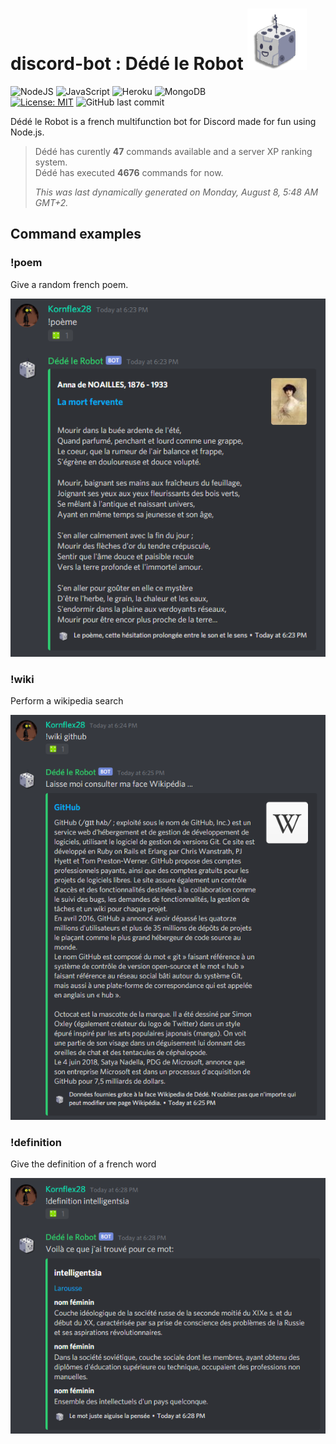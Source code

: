 # discord-bot : Dédé le Robot ![Dédé le Robot ](img/bot_icon.png?raw=true)
![NodeJS](https://img.shields.io/badge/Node.js%20-%2343853D.svg?&style=flat-square&logo=node.js&logoColor=white)
![JavaScript](https://img.shields.io/badge/JavaScript%20-%23323330.svg?&style=flat-square&logo=javascript&logoColor=%23F7DF1E)
![Heroku](https://img.shields.io/badge/Heroku%20-%23430098.svg?&style=flat-square&logo=heroku&logoColor=white)
![MongoDB](https://img.shields.io/badge/MongoDB-%234ea94b.svg?&style=flat-square&logo=mongodb&logoColor=white)
<br>
[![License: MIT](https://img.shields.io/badge/License-MIT-yellow.svg?style=flat-square)](https://github.com/Kornflex28/discord-bot/blob/master/LICENSE)
![GitHub last commit](https://img.shields.io/github/last-commit/Kornflex28/discord-bot?style=flat-square)

Dédé le Robot is a french multifunction bot for Discord made for fun using Node.js.

>Dédé has curently **47** commands available and a server XP ranking system.<br>
>Dédé has executed **4676** commands for now.
>
> *This was last dynamically generated on Monday, August 8, 5:48 AM GMT+2.*

## Command examples
### !poem 
Give a random french poem.

![Poem example](img/poem_example.png) 

### !wiki
Perform a wikipedia search

![Wikipedia example](img/wiki_example.png) 

### !definition
Give the definition of a french word

![Definition example](img/definition_example.png)
